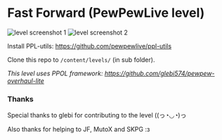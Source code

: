 # Fast Forward (PewPewLive level)
![level screenshot 1](https://jpcdn.it/img/b74d76d496fd9184262486b86647e5d8.png)
![level screenshot 2](https://jpcdn.it/img/260e8c3bd28adfcf7cb7c9bfd2cd4d5c.png)

Install PPL-utils: https://github.com/pewpewlive/ppl-utils

Clone this repo to `/content/levels/` (in sub folder).

*This level uses PPOL framework: https://github.com/glebi574/pewpew-overhaul-lite*

### Thanks

Special thanks to glebi for contributing to the level ((っ◔◡◔)っ

Also thanks for helping to JF, MutoX and SKPG :з
